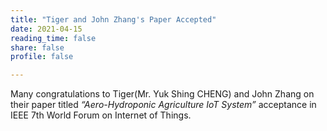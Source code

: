 ```yaml
---
title: "Tiger and John Zhang's Paper Accepted"
date: 2021-04-15
reading_time: false
share: false
profile: false

---
```


<!--more-->

Many congratulations to Tiger(Mr. Yuk Shing CHENG) and John Zhang on their paper titled *“Aero-Hydroponic Agriculture IoT System”* acceptance in IEEE 7th World Forum on Internet of Things.